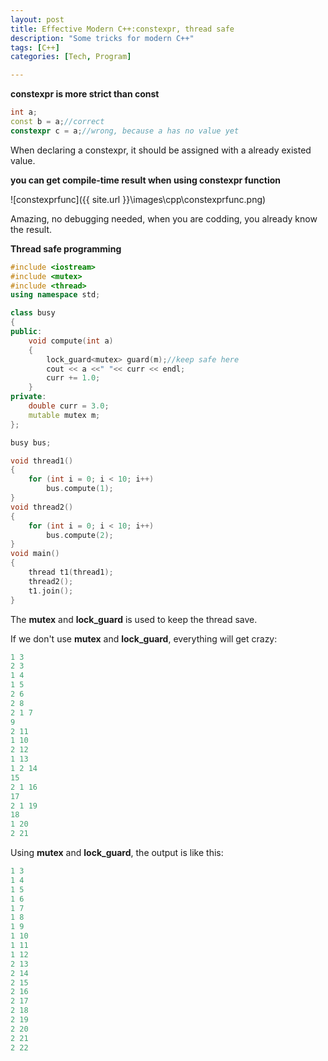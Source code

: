 ```yaml
---
layout: post
title: Effective Modern C++:constexpr, thread safe
description: "Some tricks for modern C++"
tags: [C++]
categories: [Tech, Program]

---
```


**constexpr is more strict than const**

```c++
int a;
const b = a;//correct
constexpr c = a;//wrong, because a has no value yet
```

When declaring a constexpr, it should be assigned with a already existed value.

**you can get compile-time result when using constexpr function**


<!-- more -->

![constexprfunc]({{ site.url }}\images\cpp\constexprfunc.png)

Amazing, no debugging needed, when you are codding, you already know the result.

**Thread safe programming**

```c++
#include <iostream>
#include <mutex>
#include <thread>
using namespace std;

class busy
{
public:
	void compute(int a)
	{
		lock_guard<mutex> guard(m);//keep safe here
		cout << a <<" "<< curr << endl;
		curr += 1.0;
	}
private:
    double curr = 3.0;
	mutable mutex m;
};

busy bus;

void thread1()
{
	for (int i = 0; i < 10; i++)
		bus.compute(1);
}
void thread2()
{
	for (int i = 0; i < 10; i++)
		bus.compute(2);
}
void main()
{
	thread t1(thread1);
	thread2();
	t1.join();
}
```

The **mutex** and **lock_guard** is used to keep the thread save.

If we don't use **mutex** and **lock_guard**, everything will get crazy:

```python
1 3
2 3
1 4
1 5
2 6
2 8
2 1 7
9
2 11
1 10
2 12
1 13
1 2 14
15
2 1 16
17
2 1 19
18
1 20
2 21
```

Using **mutex** and **lock_guard**, the output is like this:

```python
1 3
1 4
1 5
1 6
1 7
1 8
1 9
1 10
1 11
1 12
2 13
2 14
2 15
2 16
2 17
2 18
2 19
2 20
2 21
2 22
```

